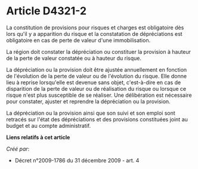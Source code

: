 # Article D4321-2

La constitution de provisions pour risques et charges est obligatoire dès lors qu'il y a apparition du risque et la
constatation de dépréciations est obligatoire en cas de perte de valeur d'une immobilisation.

La région doit constater la dépréciation ou constituer la provision à hauteur de la perte de valeur constatée ou à hauteur du
risque.

La dépréciation ou la provision doit être ajustée annuellement en fonction de l'évolution de la perte de valeur ou de
l'évolution du risque. Elle donne lieu à reprise lorsqu'elle est devenue sans objet, c'est-à-dire en cas de disparition de la
perte de valeur ou de réalisation du risque ou lorsque ce risque n'est plus susceptible de se réaliser. Une délibération est
nécessaire pour constater, ajuster et reprendre la dépréciation ou la provision.

La dépréciation ou la provision ainsi que son suivi et son emploi sont retracés sur l'état des dépréciations et des
provisions constituées joint au budget et au compte administratif.

**Liens relatifs à cet article**

_Créé par_:

  - Décret n°2009-1786 du 31 décembre 2009 - art. 4
